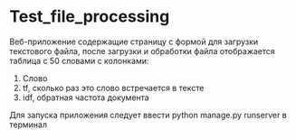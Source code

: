 # Test_file_processing

Веб-приложение содержащие страницу с формой для загрузки текстового файла, после загрузки и обработки файла отображается таблица с 50 словами с колонками:
1. Слово
2. tf, сколько раз это слово встречается в тексте
3. idf, обратная частота документа

Для запуска приложения следует ввести python manage.py runserver в терминал